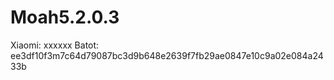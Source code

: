 # Moah5.2.0.3
Xiaomi: xxxxxx  Batot: ee3df10f3m7c64d79087bc3d9b648e2639f7fb29ae0847e10c9a02e084a2433b
